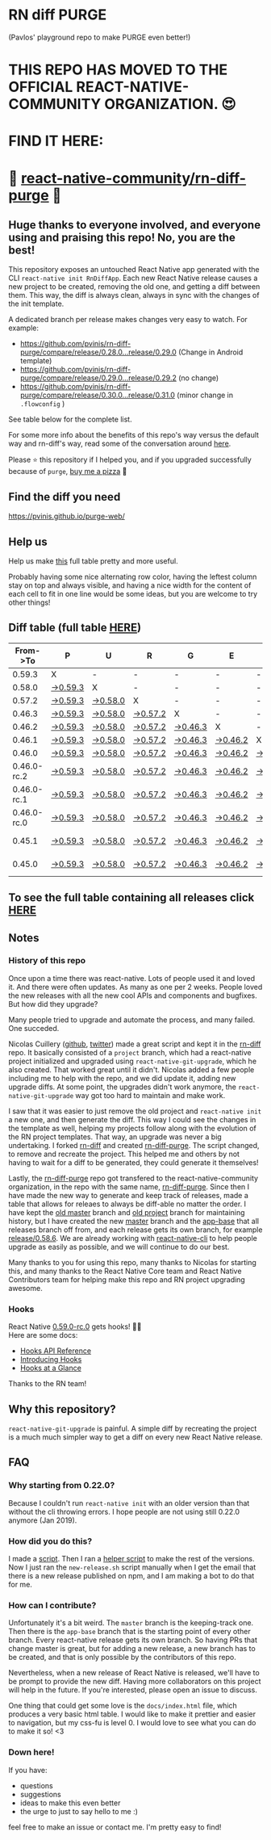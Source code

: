 # RN diff PURGE
(Pavlos' playground repo to make PURGE even better!)

# THIS REPO HAS MOVED TO THE OFFICIAL REACT-NATIVE-COMMUNITY ORGANIZATION. 😍
# FIND IT HERE:  
# 💪 [react-native-community/rn-diff-purge](https://github.com/react-native-community/rn-diff-purge) 🎉
## Huge thanks to everyone involved, and everyone using and praising this repo! No, you are the best!

This repository exposes an untouched React Native app generated with the CLI
`react-native init RnDiffApp`. Each new React Native release causes a new project to be created, removing the old one, and getting a diff between them. This way, the diff is always clean, always in sync with the changes of the init template.

A dedicated branch per release makes changes very easy
to watch. For example:

* https://github.com/pvinis/rn-diff-purge/compare/release/0.28.0...release/0.29.0
(Change in Android template)
* https://github.com/pvinis/rn-diff-purge/compare/release/0.29.0...release/0.29.2
(no change)
* https://github.com/pvinis/rn-diff-purge/compare/release/0.30.0...release/0.31.0
(minor change in `.flowconfig` )

See table below for the complete list.

For some more info about the benefits of this repo's way versus the default way and rn-diff's way, read some of the conversation around [here](https://github.com/react-native-community/discussions-and-proposals/issues/68#issuecomment-452227478).

Please :star: this repository if I helped you, and if you upgraded successfully because of `purge`, [buy me a pizza](https://www.buymeacoffee.com/DGWwHVZ4s) :pizza:

## Find the diff you need
https://pvinis.github.io/purge-web/

## Help us
Help us make [this](https://pvinis.github.io/rn-diff-purge) full table pretty and more useful.

Probably having some nice alternating row color, having the leftest column stay on top and always visible, and having a nice width for the content of each cell to fit in one line would be some ideas, but you are welcome to try other things!

## Diff table (full table [HERE](https://pvinis.github.io/rn-diff-purge))

| From->To    | P                                                                                               | U                                                                                               | R                                                                                               | G                                                                                               | E                                                                                               |                                                                                                 | T                                                                                               | I                                                                                                         | M                                                                                                         | E                                                                                                    | !                                                                                          | !   |
| ----------- | ----------------------------------------------------------------------------------------------- | ----------------------------------------------------------------------------------------------- | ----------------------------------------------------------------------------------------------- | ----------------------------------------------------------------------------------------------- | ----------------------------------------------------------------------------------------------- | ----------------------------------------------------------------------------------------------- | ----------------------------------------------------------------------------------------------- | --------------------------------------------------------------------------------------------------------- | --------------------------------------------------------------------------------------------------------- | ---------------------------------------------------------------------------------------------------- | ------------------------------------------------------------------------------------------ | --- |
| 0.59.3      | X                                                                                               | -                                                                                               | -                                                                                               | -                                                                                               | -                                                                                               | -                                                                                               | -                                                                                               | -                                                                                                         | -                                                                                                         | -                                                                                                    | -                                                                                          | -   |
| 0.58.0      | [->0.59.3](https://github.com/pvinis/rn-diff-purge/compare/release/0.58.0..release/0.59.3)      | X                                                                                               | -                                                                                               | -                                                                                               | -                                                                                               | -                                                                                               | -                                                                                               | -                                                                                                         | -                                                                                                         | -                                                                                                    | -                                                                                          | -   |
| 0.57.2      | [->0.59.3](https://github.com/pvinis/rn-diff-purge/compare/release/0.57.2..release/0.59.3)      | [->0.58.0](https://github.com/pvinis/rn-diff-purge/compare/release/0.57.2..release/0.58.0)      | X                                                                                               | -                                                                                               | -                                                                                               | -                                                                                               | -                                                                                               | -                                                                                                         | -                                                                                                         | -                                                                                                    | -                                                                                          | -   |
| 0.46.3      | [->0.59.3](https://github.com/pvinis/rn-diff-purge/compare/release/0.46.3..release/0.59.3)      | [->0.58.0](https://github.com/pvinis/rn-diff-purge/compare/release/0.46.3..release/0.58.0)      | [->0.57.2](https://github.com/pvinis/rn-diff-purge/compare/release/0.46.3..release/0.57.2)      | X                                                                                               | -                                                                                               | -                                                                                               | -                                                                                               | -                                                                                                         | -                                                                                                         | -                                                                                                    | -                                                                                          | -   |
| 0.46.2      | [->0.59.3](https://github.com/pvinis/rn-diff-purge/compare/release/0.46.2..release/0.59.3)      | [->0.58.0](https://github.com/pvinis/rn-diff-purge/compare/release/0.46.2..release/0.58.0)      | [->0.57.2](https://github.com/pvinis/rn-diff-purge/compare/release/0.46.2..release/0.57.2)      | [->0.46.3](https://github.com/pvinis/rn-diff-purge/compare/release/0.46.2..release/0.46.3)      | X                                                                                               | -                                                                                               | -                                                                                               | -                                                                                                         | -                                                                                                         | -                                                                                                    | -                                                                                          | -   |
| 0.46.1      | [->0.59.3](https://github.com/pvinis/rn-diff-purge/compare/release/0.46.1..release/0.59.3)      | [->0.58.0](https://github.com/pvinis/rn-diff-purge/compare/release/0.46.1..release/0.58.0)      | [->0.57.2](https://github.com/pvinis/rn-diff-purge/compare/release/0.46.1..release/0.57.2)      | [->0.46.3](https://github.com/pvinis/rn-diff-purge/compare/release/0.46.1..release/0.46.3)      | [->0.46.2](https://github.com/pvinis/rn-diff-purge/compare/release/0.46.1..release/0.46.2)      | X                                                                                               | -                                                                                               | -                                                                                                         | -                                                                                                         | -                                                                                                    | -                                                                                          | -   |
| 0.46.0      | [->0.59.3](https://github.com/pvinis/rn-diff-purge/compare/release/0.46.0..release/0.59.3)      | [->0.58.0](https://github.com/pvinis/rn-diff-purge/compare/release/0.46.0..release/0.58.0)      | [->0.57.2](https://github.com/pvinis/rn-diff-purge/compare/release/0.46.0..release/0.57.2)      | [->0.46.3](https://github.com/pvinis/rn-diff-purge/compare/release/0.46.0..release/0.46.3)      | [->0.46.2](https://github.com/pvinis/rn-diff-purge/compare/release/0.46.0..release/0.46.2)      | [->0.46.1](https://github.com/pvinis/rn-diff-purge/compare/release/0.46.0..release/0.46.1)      | X                                                                                               | -                                                                                                         | -                                                                                                         | -                                                                                                    | -                                                                                          | -   |
| 0.46.0-rc.2 | [->0.59.3](https://github.com/pvinis/rn-diff-purge/compare/release/0.46.0-rc.2..release/0.59.3) | [->0.58.0](https://github.com/pvinis/rn-diff-purge/compare/release/0.46.0-rc.2..release/0.58.0) | [->0.57.2](https://github.com/pvinis/rn-diff-purge/compare/release/0.46.0-rc.2..release/0.57.2) | [->0.46.3](https://github.com/pvinis/rn-diff-purge/compare/release/0.46.0-rc.2..release/0.46.3) | [->0.46.2](https://github.com/pvinis/rn-diff-purge/compare/release/0.46.0-rc.2..release/0.46.2) | [->0.46.1](https://github.com/pvinis/rn-diff-purge/compare/release/0.46.0-rc.2..release/0.46.1) | [->0.46.0](https://github.com/pvinis/rn-diff-purge/compare/release/0.46.0-rc.2..release/0.46.0) | X                                                                                                         | -                                                                                                         | -                                                                                                    | -                                                                                          | -   |
| 0.46.0-rc.1 | [->0.59.3](https://github.com/pvinis/rn-diff-purge/compare/release/0.46.0-rc.1..release/0.59.3) | [->0.58.0](https://github.com/pvinis/rn-diff-purge/compare/release/0.46.0-rc.1..release/0.58.0) | [->0.57.2](https://github.com/pvinis/rn-diff-purge/compare/release/0.46.0-rc.1..release/0.57.2) | [->0.46.3](https://github.com/pvinis/rn-diff-purge/compare/release/0.46.0-rc.1..release/0.46.3) | [->0.46.2](https://github.com/pvinis/rn-diff-purge/compare/release/0.46.0-rc.1..release/0.46.2) | [->0.46.1](https://github.com/pvinis/rn-diff-purge/compare/release/0.46.0-rc.1..release/0.46.1) | [->0.46.0](https://github.com/pvinis/rn-diff-purge/compare/release/0.46.0-rc.1..release/0.46.0) | [->0.46.0-rc.2](https://github.com/pvinis/rn-diff-purge/compare/release/0.46.0-rc.1..release/0.46.0-rc.2) | X                                                                                                         | -                                                                                                    | -                                                                                          | -   |
| 0.46.0-rc.0 | [->0.59.3](https://github.com/pvinis/rn-diff-purge/compare/release/0.46.0-rc.0..release/0.59.3) | [->0.58.0](https://github.com/pvinis/rn-diff-purge/compare/release/0.46.0-rc.0..release/0.58.0) | [->0.57.2](https://github.com/pvinis/rn-diff-purge/compare/release/0.46.0-rc.0..release/0.57.2) | [->0.46.3](https://github.com/pvinis/rn-diff-purge/compare/release/0.46.0-rc.0..release/0.46.3) | [->0.46.2](https://github.com/pvinis/rn-diff-purge/compare/release/0.46.0-rc.0..release/0.46.2) | [->0.46.1](https://github.com/pvinis/rn-diff-purge/compare/release/0.46.0-rc.0..release/0.46.1) | [->0.46.0](https://github.com/pvinis/rn-diff-purge/compare/release/0.46.0-rc.0..release/0.46.0) | [->0.46.0-rc.2](https://github.com/pvinis/rn-diff-purge/compare/release/0.46.0-rc.0..release/0.46.0-rc.2) | [->0.46.0-rc.1](https://github.com/pvinis/rn-diff-purge/compare/release/0.46.0-rc.0..release/0.46.0-rc.1) | X                                                                                                    | -                                                                                          | -   |
| 0.45.1      | [->0.59.3](https://github.com/pvinis/rn-diff-purge/compare/release/0.45.1..release/0.59.3)      | [->0.58.0](https://github.com/pvinis/rn-diff-purge/compare/release/0.45.1..release/0.58.0)      | [->0.57.2](https://github.com/pvinis/rn-diff-purge/compare/release/0.45.1..release/0.57.2)      | [->0.46.3](https://github.com/pvinis/rn-diff-purge/compare/release/0.45.1..release/0.46.3)      | [->0.46.2](https://github.com/pvinis/rn-diff-purge/compare/release/0.45.1..release/0.46.2)      | [->0.46.1](https://github.com/pvinis/rn-diff-purge/compare/release/0.45.1..release/0.46.1)      | [->0.46.0](https://github.com/pvinis/rn-diff-purge/compare/release/0.45.1..release/0.46.0)      | [->0.46.0-rc.2](https://github.com/pvinis/rn-diff-purge/compare/release/0.45.1..release/0.46.0-rc.2)      | [->0.46.0-rc.1](https://github.com/pvinis/rn-diff-purge/compare/release/0.45.1..release/0.46.0-rc.1)      | [->0.46.0-rc.0](https://github.com/pvinis/rn-diff-purge/compare/release/0.45.1..release/0.46.0-rc.0) | X                                                                                          | -   |
| 0.45.0      | [->0.59.3](https://github.com/pvinis/rn-diff-purge/compare/release/0.45.0..release/0.59.3)      | [->0.58.0](https://github.com/pvinis/rn-diff-purge/compare/release/0.45.0..release/0.58.0)      | [->0.57.2](https://github.com/pvinis/rn-diff-purge/compare/release/0.45.0..release/0.57.2)      | [->0.46.3](https://github.com/pvinis/rn-diff-purge/compare/release/0.45.0..release/0.46.3)      | [->0.46.2](https://github.com/pvinis/rn-diff-purge/compare/release/0.45.0..release/0.46.2)      | [->0.46.1](https://github.com/pvinis/rn-diff-purge/compare/release/0.45.0..release/0.46.1)      | [->0.46.0](https://github.com/pvinis/rn-diff-purge/compare/release/0.45.0..release/0.46.0)      | [->0.46.0-rc.2](https://github.com/pvinis/rn-diff-purge/compare/release/0.45.0..release/0.46.0-rc.2)      | [->0.46.0-rc.1](https://github.com/pvinis/rn-diff-purge/compare/release/0.45.0..release/0.46.0-rc.1)      | [->0.46.0-rc.0](https://github.com/pvinis/rn-diff-purge/compare/release/0.45.0..release/0.46.0-rc.0) | [->0.45.1](https://github.com/pvinis/rn-diff-purge/compare/release/0.45.0..release/0.45.1) | X   |

## To see the full table containing all releases click [HERE](https://pvinis.github.io/rn-diff-purge)

## Notes

### History of this repo

Once upon a time there was react-native. Lots of people used it and loved it. And there were often updates. As many as one per 2 weeks. People loved the new releases with all the new cool APIs and components and bugfixes. But how did they upgrade?

Many people tried to upgrade and automate the process, and many failed. One succeded.

Nicolas Cuillery ([github](https://github.com/ncuillery), [twitter](https://twitter.com/ncuillery)) made a great script and kept it in the [rn-diff](https://github.com/ncuillery/rn-diff) repo. It basically consisted of a `project` branch, which had a react-native project initialized and upgraded using `react-native-git-upgrade`, which he also created. That worked great until it didn't. Nicolas added a few people including me to help with the repo, and we did update it, adding new upgrade diffs. At some point, the upgrades didn't work anymore, the `react-native-git-upgrade` way got too hard to maintain and make work.

I saw that it was easier to just remove the old project and `react-native init` a new one, and then generate the diff. This way I could see the changes in the template as well, helping my projects follow along with the evolution of the RN project templates. That way, an upgrade was never a big undertaking. I forked [rn-diff](https://github.com/ncuillery/rn-diff) and created [rn-diff-purge](https://github.com/pvinis/rn-diff-purge). The script changed, to remove and recreate the project. This helped me and others by not having to wait for a diff to be generated, they could generate it themselves!

Lastly, the [rn-diff-purge](https://github.com/pvinis/rn-diff-purge) repo got transfered to the react-native-community organization, in the repo with the same name, [rn-diff-purge](https://github.com/react-native-community/rn-diff-purge). Since then I have made the new way to generate and keep track of releases, made a table that allows for releaes to always be diff-able no matter the order. I have kept the [old master](https://github.com/pvinis/rn-diff-purge/tree/old/master) branch and [old project](https://github.com/pvinis/rn-diff-purge/tree/old/project) branch for maintaining history, but I have created the new [master](https://github.com/pvinis/rn-diff-purge/tree/master) branch and the [app-base](https://github.com/pvinis/rn-diff-purge/tree/app-base) that all releases branch off from, and each release gets its own branch, for example [release/0.58.6](https://github.com/pvinis/rn-diff-purge/tree/release/0.58.6). We are already working with [react-native-cli](https://github.com/react-native-community/react-native-cli) to help people upgrade as easily as possible, and we will continue to do our best.

Many thanks to you for using this repo, many thanks to Nicolas for starting this, and many thanks to the React Native Core team and React Native Contributors team for helping make this repo and RN project upgrading awesome.

### Hooks
React Native [0.59.0-rc.0](https://github.com/pvinis/rn-diff-purge#version-changes) gets hooks! 🎉🥳  
Here are some docs:
- [Hooks API Reference](https://reactjs.org/docs/hooks-reference.html)
- [Introducing Hooks](https://reactjs.org/docs/hooks-intro.html)
- [Hooks at a Glance](https://reactjs.org/docs/hooks-overview.html)

Thanks to the RN team!

## Why this repository?
`react-native-git-upgrade` is painful. A simple diff by recreating the project is a much much simpler way to get a diff on every new React Native release.

## FAQ

### Why starting from 0.22.0?

Because I couldn't run `react-native init` with an older version than that without the cli throwing errors. I hope people are not using still 0.22.0 anymore (Jan 2019).

### How did you do this?

I made a [script](https://github.com/pvinis/rn-diff-purge/blob/master/new-release.sh). Then I ran a [helper script](https://github.com/pvinis/rn-diff-purge/blob/master/new-release.sh) to make the rest of the versions.
Now I just ran the `new-release.sh` script manually when I get the email that there is a new release published on npm, and I am making a bot to do that for me.

### How can I contribute?

Unfortunately it's a bit weird. The `master` branch is the keeping-track one. Then there is the `app-base` branch that is the starting point of every other branch. Every react-native release gets its own branch. So having PRs that change master is great, but for adding a new release, a new branch has to be created, and that is only possible by the contributors of this repo.

Nevertheless, when a new release of React Native is released, we'll have to be prompt to provide
the new diff. Having more collaborators on this project will help in the future. If you're interested, please open an issue to discuss.

One thing that could get some love is the `docs/index.html` file, which produces a very basic html table. I would like to make it prettier and easier to navigation, but my css-fu is level 0. I would love to see what you can do to make it so! <3

### Down here!

If you have: 
- questions
- suggestions
- ideas to make this even better
- the urge to just to say hello to me :)

feel free to make an issue or contact me. I'm pretty easy to find!
